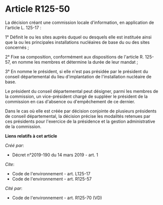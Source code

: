 # Article R125-50

La décision créant une commission locale d'information, en application de l'article L. 125-17 : 

1° Définit le ou les sites auprès duquel ou desquels elle est instituée ainsi que la ou les principales installations
nucléaires de base du ou des sites concernés ; 

2° Fixe sa composition, conformément aux dispositions de l'article R. 125-57, en nomme les membres et détermine la durée de
leur mandat ; 

3° En nomme le président, si elle n'est pas présidée par le président du conseil départemental du lieu d'implantation de
l'installation nucléaire de base. 

Le président du conseil départemental peut désigner, parmi les membres de la commission, un vice-président chargé de suppléer
le président de la commission en cas d'absence ou d'empêchement de ce dernier. 

Dans le cas où elle est créée par décision conjointe de plusieurs présidents de conseil départemental, la décision précise
les modalités retenues par ces présidents pour l'exercice de la présidence et la gestion administrative de la commission.

**Liens relatifs à cet article**

_Créé par_:

  - Décret n°2019-190 du 14 mars 2019 - art. 1

_Cite_:

  - Code de l'environnement - art. L125-17
  - Code de l'environnement - art. R125-57

_Cité par_:

  - Code de l'environnement - art. R125-70 (VD)
